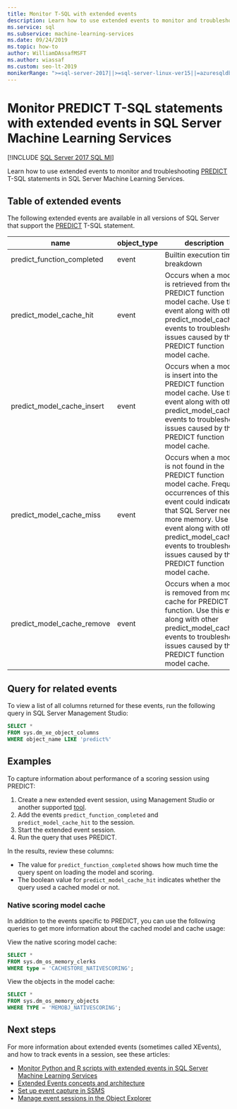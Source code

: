 ```yaml
---
title: Monitor T-SQL with extended events
description: Learn how to use extended events to monitor and troubleshooting PREDICT T-SQL statements in SQL Server Machine Learning Services.
ms.service: sql
ms.subservice: machine-learning-services
ms.date: 09/24/2019
ms.topic: how-to
author: WilliamDAssafMSFT
ms.author: wiassaf
ms.custom: seo-lt-2019
monikerRange: ">=sql-server-2017||>=sql-server-linux-ver15||=azuresqldb-mi-current"
---
```

# Monitor PREDICT T-SQL statements with extended events in SQL Server Machine Learning Services
[!INCLUDE [SQL Server 2017 SQL MI](../../includes/applies-to-version/sqlserver2017-asdbmi.md)]

Learn how to use extended events to monitor and troubleshooting [PREDICT](../../t-sql/queries/predict-transact-sql.md) T-SQL statements in SQL Server Machine Learning Services.

## Table of extended events

The following extended events are available in all versions of SQL Server that support the [PREDICT](../../t-sql/queries/predict-transact-sql.md) T-SQL statement. 

| name                       | object_type | description |
|----------------------------|-------------|-------------|
| predict_function_completed | event       | Builtin execution time breakdown|
| predict_model_cache_hit    | event       | Occurs when a model is retrieved from the PREDICT function model cache. Use this event along with other predict_model_cache_* events to troubleshoot issues caused by the PREDICT function model cache.|
| predict_model_cache_insert | event       | Occurs when a model is insert into the PREDICT function model cache. Use this event along with other predict_model_cache_* events to troubleshoot issues caused by the PREDICT function model cache.	|
| predict_model_cache_miss   | event       | Occurs when a model is not found in the PREDICT function model cache. Frequent occurrences of this event could indicate that SQL Server needs more memory. Use this event along with other predict_model_cache_* events to troubleshoot issues caused by the PREDICT function model cache.|
| predict_model_cache_remove | event       | Occurs when a model is removed from model cache for PREDICT function. Use this event along with other predict_model_cache_* events to troubleshoot issues caused by the PREDICT function model cache.|

## Query for related events

To view a list of all columns returned for these events, run the following query in SQL Server Management Studio:

```sql
SELECT *
FROM sys.dm_xe_object_columns
WHERE object_name LIKE 'predict%'
```

## Examples

To capture information about performance of a scoring session using PREDICT:

1. Create a new extended event session, using Management Studio or another supported [tool](../../relational-databases/extended-events/extended-events-tools.md).
2. Add the events `predict_function_completed` and `predict_model_cache_hit` to the session.
3. Start the extended event session.
4. Run the query that uses PREDICT.

In the results, review these columns:

+ The value for `predict_function_completed` shows how much time the query spent on loading the model and scoring.
+ The boolean value for `predict_model_cache_hit` indicates whether the query used a cached model or not. 

### Native scoring model cache

In addition to the events specific to PREDICT, you can use the following queries to get more information about the cached model and cache usage:

View the native scoring model cache:

```sql
SELECT *
FROM sys.dm_os_memory_clerks
WHERE type = 'CACHESTORE_NATIVESCORING';
```

View the objects in the model cache:

```sql
SELECT *
FROM sys.dm_os_memory_objects
WHERE TYPE = 'MEMOBJ_NATIVESCORING';
```

## Next steps

For more information about extended events (sometimes called XEvents), and how to track events in a session, see these articles:

+ [Monitor Python and R scripts with extended events in SQL Server Machine Learning Services](extended-events.md)
+ [Extended Events concepts and architecture](../../relational-databases/extended-events/extended-events.md)
+ [Set up event capture in SSMS](../../relational-databases/extended-events/quick-start-extended-events-in-sql-server.md)
+ [Manage event sessions in the Object Explorer](../../relational-databases/extended-events/manage-event-sessions-in-the-object-explorer.md)